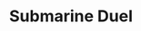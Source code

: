 ---
title: Submarine Duel
developer: Ugly Pixels
image: SubmarineDuel.jpg
link: https://play.google.com/store/apps/details?id=com.uglypixels.submarineduel
ios: https://itunes.apple.com/us/app/submarine-duel/id1081035768
android: https://play.google.com/store/apps/details?id=com.uglypixels.submarineduel
amazon: https://www.amazon.com/dp/B01B5DKLOA/
---